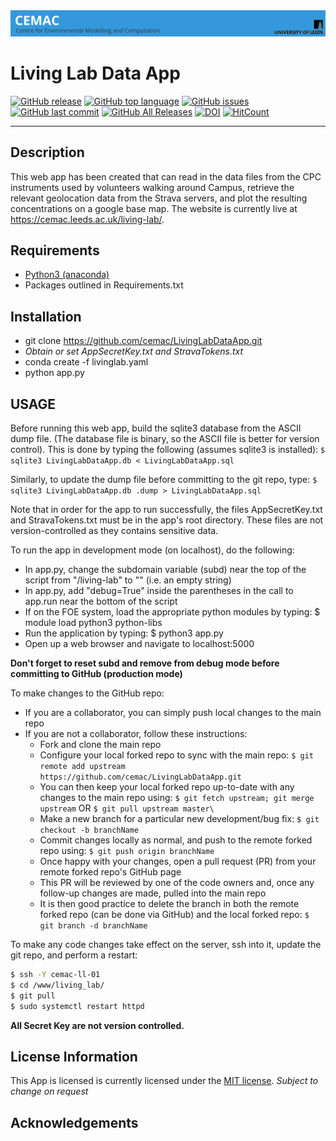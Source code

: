 <div align="center">
<a href="https://www.cemac.leeds.ac.uk/">
  <img src="https://github.com/cemac/cemac_generic/blob/master/Images/cemac.png"></a>
  <br>
</div>

# Living Lab Data App

[![GitHub release](https://img.shields.io/github/release/cemac/LivingLabDataApp.svg)](https://github.com/cemac/LivingLabDataApp/releases) [![GitHub top language](https://img.shields.io/github/languages/top/cemac/LivingLabDataApp.svg)](https://github.com/cemac/LivingLabDataApp) [![GitHub issues](https://img.shields.io/github/issues/cemac/LivingLabDataApp.svg)](https://github.com/cemac/LivingLabDataApp/issues) [![GitHub last commit](https://img.shields.io/github/last-commit/cemac/LivingLabDataApp.svg)](https://github.com/cemac/LivingLabDataApp/commits/master) [![GitHub All Releases](https://img.shields.io/github/downloads/cemac/LivingLabDataApp/total.svg)](https://github.com/cemac/LivingLabDataApp/releases) [![DOI](https://zenodo.org/badge/124416609.svg)](https://zenodo.org/badge/latestdoi/124416609)
[![HitCount](http://hits.dwyl.com/{cemac}/{LivingLabDataApp}.svg)](http://hits.dwyl.com/{cemac}/{LivingLabDataApp})


<hr>


## Description

This web app has been created that can read in the data files from the CPC
instruments used by volunteers walking around Campus, retrieve the relevant geolocation
data from the Strava servers, and plot the resulting concentrations on a google base map.
The website is currently live at <https://cemac.leeds.ac.uk/living-lab/>.

## Requirements

-   [Python3 (anaconda)](https://cemac.leeds.ac.uk/living-lab/)
-   Packages outlined in Requirements.txt

## Installation

* git clone https://github.com/cemac/LivingLabDataApp.git
* *Obtain or set AppSecretKey.txt and StravaTokens.txt*
* conda create -f livinglab.yaml
* python app.py

## USAGE

Before running this web app, build the sqlite3 database from the ASCII dump file.
(The database file is binary, so the ASCII file is better for version control).
This is done by typing the following (assumes sqlite3 is installed):
`$ sqlite3 LivingLabDataApp.db < LivingLabDataApp.sql`

Similarly, to update the dump file before committing to the git repo, type:
`$ sqlite3 LivingLabDataApp.db .dump > LivingLabDataApp.sql`

Note that in order for the app to run successfully, the files AppSecretKey.txt and StravaTokens.txt must be in the app's root directory.
These files are not version-controlled as they contains sensitive data.

To run the app in development mode (on localhost), do the following:

-   In app.py, change the subdomain variable (subd) near the top of the script from "/living-lab" to "" (i.e. an empty string)
-   In app.py, add "debug=True" inside the parentheses in the call to app.run near the bottom of the script
-   If on the FOE system, load the appropriate python modules by typing: $ module load python3 python-libs
-   Run the application by typing: $ python3 app.py
-   Open up a web browser and navigate to localhost:5000

**Don't forget to reset subd and remove from debug mode before committing to GitHub (production mode)**

To make changes to the GitHub repo:

-   If you are a collaborator, you can simply push local changes to the main repo
-   If you are not a collaborator, follow these instructions:
    -   Fork and clone the main repo
    -   Configure your local forked repo to sync with the main repo:
        `$ git remote add upstream https://github.com/cemac/LivingLabDataApp.git`
    -   You can then keep your local forked repo up-to-date with any changes to the main repo using:
        `$ git fetch upstream; git merge upstream`
        OR
        `$ git pull upstream master\`
    -   Make a new branch for a particular new development/bug fix:
        `$ git checkout -b branchName`
    -   Commit changes locally as normal, and push to the remote forked repo using:
        `$ git push origin branchName`
    -   Once happy with your changes, open a pull request (PR) from your remote forked repo's GitHub page
    -   This PR will be reviewed by one of the code owners and, once any follow-up changes are made, pulled into the main repo
    -   It is then good practice to delete the branch in both the remote forked repo (can be done via GitHub) and the local forked repo:
        `$ git branch -d branchName`

To make any code changes take effect on the server, ssh into it, update the git repo, and perform a restart:

```bash
$ ssh -Y cemac-ll-01
$ cd /www/living_lab/
$ git pull
$ sudo systemctl restart httpd
```

**All Secret Key are not version controlled.**

## License Information

This App is licensed is currently licensed under the [MIT license](https://choosealicense.com/licenses/mit/). _Subject to change on request_

## Acknowledgements
